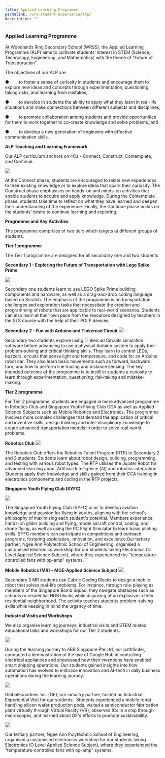 ```yaml
---
title: Applied Learning Programme
permalink: /wrs-student-experience/alp/
description: ""
---
```

### **Applied Learning Programme**
At Woodlands Ring Secondary School (WRSS), the Applied Learning Programme (ALP) aims to cultivate students’ interest in STEM (Science, Technology, Engineering, and Mathematics) with the theme of “Future of Transportation".

The objectives of our ALP are: 

●        to foster a sense of curiosity in students and encourage them to explore new ideas and concepts through experimentation, questioning, taking risks, and learning from mistakes,

●        to develop in students the ability to apply what they learn in real-life situations and make connections between different subjects and disciplines,

●        to promote collaboration among students and provide opportunities for them to work together to co-create knowledge and solve problems, and

●        to develop a new generation of engineers with effective communication skills.

**ALP Teaching and Learning Framework**

Our ALP curriculum anchors on 4Cs - Connect, Construct, Contemplate, and Continue.

![](/images/Alp%20framework.jpg)

At the Connect phase, students are encouraged to relate new experiences to their existing knowledge or to explore ideas that spark their curiosity. The Construct phase emphasises on hands-on and minds-on activities that enable students to acquire and apply knowledge. During the Contemplate phase, students take time to reflect on what they have learned and deepen their understanding of the experience. Finally, the Continue phase builds on the students' desire to continue learning and exploring.

**Programme and Key Activities**

The programme comprises of two tiers which targets at different groups of students.

**Tier 1 programme**

The Tier 1 programme are designed for all secondary one and two students.

**Secondary 1 - Exploring the Future of Transportation with Lego Spike Prime**

![](/images/Alp%20pic%201%20&%202.jpg)

Secondary one students learn to use LEGO Spike Prime building components and hardware, as well as a drag-and-drop coding language based on Scratch. The emphasis of the programme is on transportation challenges and exploration tasks that necessitate the creation and programming of robots that are applicable to real-world scenarios. Students can also learn at their own pace from the resources designed by teachers in the SLS course with the help of their PDLP devices.

**Secondary 2 - Fun with Arduino and Tinkercad Circuit**
![](/images/Alp%20pic%203%20&%204.jpg)

  

Secondary two students explore using Tinkercad Circuits simulation software before advancing to use a physical Arduino system to apply their problem-solving and critical thinking skills. They learn to control LEDs, buzzers, circuits that sense light and temperature, and code for an Arduino robot car. They also learn basic movements such as forward, backward, turn, and how to perform line tracing and distance sensing. The key intended outcome of the programme is to instill in students a curiosity to learn through experimentation, questioning, risk-taking and mistake-making.

**Tier 2 programme**

For Tier 2 programme, students are engaged in more advanced programme in Robotics Club and Singapore Youth Flying Club CCA as well as Applied Science Subjects such as Mobile Robotics and Electronics. The programme involves more complex challenges that demand the application of critical and inventive skills, design thinking and inter-disciplinary knowledge to create advanced transportation models in order to solve real-world problems.

**Robotics Club**
![](/images/Alp%20pic%205%20&%206.jpg)

The Robotics Club offers the Robotics Talent Program (RTP) to Secondary 2 and 3 students. Students learn about robot design, building, programming, and testing with various robot types. The RTP utilises the Jupiter Robot for advanced learning about Artificial Intelligence (AI) and robotics integration. Students apply their knowledge and skills gained from their CCA training in electronics components and coding in the RTP projects.

**Singapore Youth Flying Club (SYFC)**

![](/images/Alp%20pic%207%20&%208.jpg)
 

The Singapore Youth Flying Club (SYFC) aims to develop aviation knowledge and passion for flying in youths, aligning with the school's philosophy of maximising each student's potential. Members experience hands-on glider building and flying, model aircraft control, coding, and drone flying, as well as using the PC Flight Simulator to learn basic piloting skills. SYFC members can participate in competitions and outreach programs, fostering exploration, innovation, and excellence.Our tertiary partner, Ngee Ann Polytechnic School of Engineering, organised a customised electronics workshop for our students taking Electronics (O Level Applied Science Subject), where they experienced the "temperature-controlled fans with op-amp" systems. ``

        

**Mobile Robotics (MR) – MOE-Applied Science Subject**
![](/images/Alp%20pic%209%20&%2010.jpg)


Secondary 3 MR students use Cubric Coding Blocks to design a mobile robot that solves real-life problems. For instance, through role-playing as members of the Singapore Bomb Squad, they navigate obstacles such as schools or residential HDB blocks while disposing of an explosive in their residential neighborhood. The activity teaches students problem-solving skills while keeping in mind the urgency of time.

**Industrial Visits and Workshops**

We also organise learning journeys, industrial visits and STEM related educational talks and workshops for our Tier 2 students.

![](/images/Alp%20pic%2011%20&%2012.jpg)

During the learning journey to ABB Singapore Pte Ltd, our pathfinder, conducted a demonstration of the use of Google Hub in controlling electrical appliances and showcased how their inventions have enabled smart shipping operations. Our students gained insights into how automation has evolved to embrace innovation and AI-tech in daily business operations during the learning journey.

![](/images/Alp%20pic%2013%20&%2014.jpg)


GlobalFoundries Inc. (GF), our industry partner, hosted an Industrial Experiential Visit for our students.  Students experienced a mobile robot handling silicon wafer production pods, visited a semiconductor fabrication plant virtually through Virtual Reality (VR), observed ICs in a chip through microscopes, and learned about GF's efforts to promote sustainability.

![](/images/Alp%20pic%2015%20&%2016.jpg)
 

Our tertiary partner, Ngee Ann Polytechnic School of Engineering, organised a customised electronics workshop for our students taking Electronics (O Level Applied Science Subject), where they experienced the "temperature-controlled fans with op-amp" systems.

</a></p>